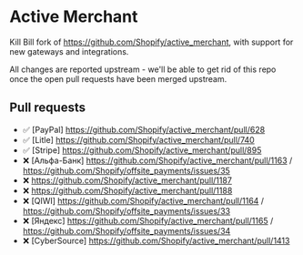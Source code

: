 # Active Merchant

Kill Bill fork of https://github.com/Shopify/active_merchant, with support for new gateways and integrations.

All changes are reported upstream - we'll be able to get rid of this repo once the open pull requests have been merged upstream.

## Pull requests

* :white_check_mark: [PayPal] https://github.com/Shopify/active_merchant/pull/628
* :white_check_mark: [Litle] https://github.com/Shopify/active_merchant/pull/740
* :white_check_mark: [Stripe] https://github.com/Shopify/active_merchant/pull/895
* :x: [Альфа-Банк] https://github.com/Shopify/active_merchant/pull/1163 / https://github.com/Shopify/offsite_payments/issues/35
 * :x: https://github.com/Shopify/active_merchant/pull/1187
 * :x: https://github.com/Shopify/active_merchant/pull/1188
* :x: [QIWI] https://github.com/Shopify/active_merchant/pull/1164 / https://github.com/Shopify/offsite_payments/issues/33
* :x: [Яндекс] https://github.com/Shopify/active_merchant/pull/1165 / https://github.com/Shopify/offsite_payments/issues/34
* :x: [CyberSource] https://github.com/Shopify/active_merchant/pull/1413

